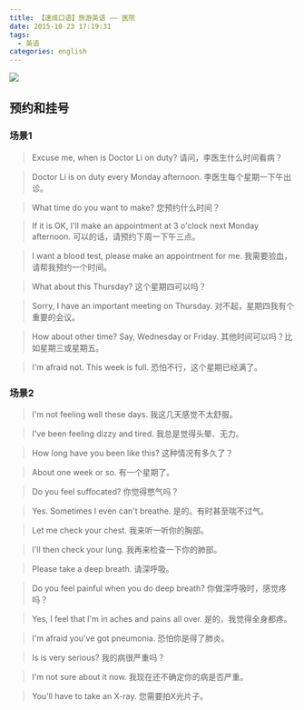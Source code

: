 ```yaml
---
title: 【速成口语】旅游英语 —— 医院
date: 2015-10-23 17:19:31
tags:
  - 英语
categories: english
---
```


![](/images/english/not-feeling-well.jpeg)

## 预约和挂号

### 场景1

> Excuse me, when is Doctor Li on duty?
> 请问，李医生什么时间看病？

> Doctor Li is on duty every Monday afternoon.
> 李医生每个星期一下午出诊。

> What time do you want to make?
> 您预约什么时间？

> If it is OK, I'll make an appointment at 3 o'clock next Monday afternoon.
> 可以的话，请预约下周一下午三点。

> I want a blood test, please make an appointment for me.
> 我需要验血，请帮我预约一个时间。

> What about this Thursday?
> 这个星期四可以吗？

> Sorry, I have an important meeting on Thursday.
> 对不起，星期四我有个重要的会议。

> How about other time? Say, Wednesday or Friday.
> 其他时间可以吗？比如星期三或星期五。

> I'm afraid not. This week is full.
> 恐怕不行，这个星期已经满了。

### 场景2

> I'm not feeling well these days.
> 我这几天感觉不太舒服。

> I've been feeling dizzy and tired.
> 我总是觉得头晕、无力。

> How long have you been like this?
> 这种情况有多久了？

> About one week or so.
> 有一个星期了。

> Do you feel suffocated?
> 你觉得憋气吗？

> Yes. Sometimes I even can't breathe.
> 是的。有时甚至喘不过气。

> Let me check your chest.
> 我来听一听你的胸部。

> I'll then check your lung.
> 我再来检查一下你的肺部。

> Please take a deep breath.
> 请深呼吸。

> Do you feel painful when you do deep breath?
> 你做深呼吸时，感觉疼吗？

> Yes, I feel that I'm in aches and pains all over.
> 是的，我觉得全身都疼。

> I'm afraid you've got pneumonia.
> 恐怕你是得了肺炎。

> Is is very serious?
> 我的病很严重吗？

> I'm not sure about it now.
> 我现在还不确定你的病是否严重。

> You'll have to take an X-ray.
> 您需要拍X光片子。

